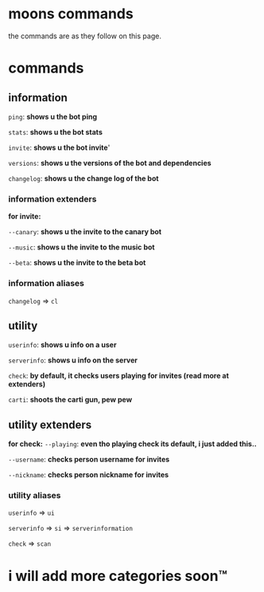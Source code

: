 # moons commands
the commands are as they follow on this page.

# commands
## information
`ping`: **shows u the bot ping**

`stats`: **shows u the bot stats**

`invite`: **shows u the bot invite**'

`versions`: **shows u the versions of the bot and dependencies**

`changelog`: **shows u the change log of the bot**

### information extenders
**for invite:**

`--canary`: **shows u the invite to the canary bot**

`--music`: **shows u the invite to the music bot**

`--beta`: **shows u the invite to the beta bot**

### information aliases
`changelog` => `cl`

## utility
`userinfo`: **shows u info on a user**

`serverinfo`: **shows u info on the server**

`check`: **by default, it checks users playing for invites (read more at extenders)**

`carti`: **shoots the carti gun, pew pew**

## utility extenders
**for check:**
`--playing`: **even tho playing check its default, i just added this..**

`--username`: **checks person username for invites**

`--nickname`: **checks person nickname for invites**

### utility aliases
`userinfo` => `ui`

`serverinfo` => `si` => `serverinformation`

`check` => `scan`

# i will add more categories soon:tm:

